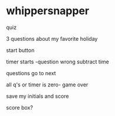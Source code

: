 # whippersnapper
 quiz

3 questions about my favorite holiday

start button

timer starts
-question wrong subtract time

questions go to next

all q's or timer is zero- game over

save my initials and score

score box?

